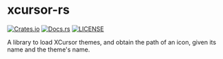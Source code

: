 # xcursor-rs

[![Crates.io](https://img.shields.io/crates/v/xcursor)](https://crates.io/crates/xcursor)
[![Docs.rs](https://docs.rs/xcursor/badge.svg)](https://docs.rs/xcursor/)
[![LICENSE](https://img.shields.io/badge/license-MIT-blue.svg)](LICENSE)

A library to load XCursor themes, and obtain the path 
of an icon, given its name and the theme's name.
